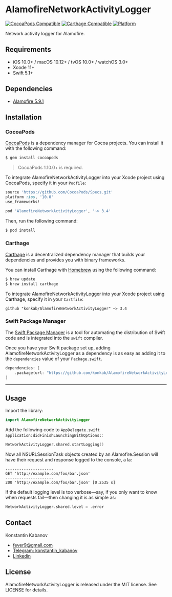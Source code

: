 # AlamofireNetworkActivityLogger

[![CocoaPods Compatible](https://img.shields.io/cocoapods/v/AlamofireNetworkActivityLogger.svg)](https://img.shields.io/cocoapods/v/AlamofireNetworkActivityLogger.svg)
[![Carthage Compatible](https://img.shields.io/badge/Carthage-compatible-4BC51D.svg?style=flat)](https://github.com/Carthage/Carthage)
[![Platform](https://img.shields.io/cocoapods/p/AlamofireNetworkActivityLogger.svg?style=flat)](http://cocoadocs.org/docsets/AlamofireNetworkActivityLogger)

Network activity logger for Alamofire.

## Requirements

- iOS 10.0+ / macOS 10.12+ / tvOS 10.0+ / watchOS 3.0+
- Xcode 11+
- Swift 5.1+

## Dependencies

- [Alamofire 5.9.1](https://github.com/Alamofire/Alamofire)

## Installation

### CocoaPods

[CocoaPods](http://cocoapods.org) is a dependency manager for Cocoa projects. You can install it with the following command:

```bash
$ gem install cocoapods
```

> CocoaPods 1.10.0+ is required.

To integrate AlamofireNetworkActivityLogger into your Xcode project using CocoaPods, specify it in your `Podfile`:

```ruby
source 'https://github.com/CocoaPods/Specs.git'
platform :ios, '10.0'
use_frameworks!

pod 'AlamofireNetworkActivityLogger', '~> 3.4'
```

Then, run the following command:

```bash
$ pod install
```

### Carthage

[Carthage](https://github.com/Carthage/Carthage) is a decentralized dependency manager that builds your dependencies and provides you with binary frameworks.

You can install Carthage with [Homebrew](http://brew.sh/) using the following command:

```bash
$ brew update
$ brew install carthage
```

To integrate AlamofireNetworkActivityLogger into your Xcode project using Carthage, specify it in your `Cartfile`:

```ogdl
github "konkab/AlamofireNetworkActivityLogger" ~> 3.4
```

### Swift Package Manager

The [Swift Package Manager](https://swift.org/package-manager/) is a tool for automating the distribution of Swift code and is integrated into the `swift` compiler.

Once you have your Swift package set up, adding AlamofireNetworkActivityLogger as a dependency is as easy as adding it to the `dependencies` value of your `Package.swift`.

```swift
dependencies: [
    .package(url: "https://github.com/konkab/AlamofireNetworkActivityLogger.git", .upToNextMajor(from: "3.4.0"))
]
```

---

## Usage

Import the library:

```swift
import AlamofireNetworkActivityLogger
```

Add the following code to `AppDelegate.swift application:didFinishLaunchingWithOptions:`:

```swift
NetworkActivityLogger.shared.startLogging()
```

Now all NSURLSessionTask objects created by an Alamofire.Session will have their request and response logged to the console, a la:

```
---------------------
GET 'http://example.com/foo/bar.json'
---------------------
200 'http://example.com/foo/bar.json' [0.2535 s]
```

If the default logging level is too verbose—say, if you only want to know when requests fail—then changing it is as simple as:

```swift
NetworkActivityLogger.shared.level = .error
```

## Contact

Konstantin Kabanov

- fever9@gmail.com
- [Telegram: konstantin_kabanov](https://t.me/konstantin_kabanov)
- [Linkedin](https://ru.linkedin.com/in/konstantinkabanov)

## License

AlamofireNetworkActivityLogger is released under the MIT license. See LICENSE for details.
